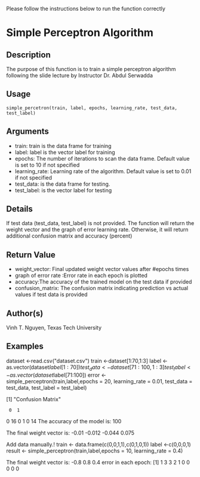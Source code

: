 Please follow the instructions below to run the function correctly
# Simple Perceptron Algorithm

## Description

The purpose of this function is to train a simple perceptron algorithm following the slide lecture by Instructor Dr. Abdul Serwadda

## Usage
```
simple_percetron(train, label, epochs, learning_rate, test_data, test_label)
```
## Arguments

* train: train is the data frame for training
* label: label is the vector label for training
* epochs: The number of iterations to scan the data frame. Default value is set to 10 if not specified
* learning_rate: Learning rate of the algorithm. Default value is set to 0.01 if not specified
* test_data: is the data frame for testing.	
* test_label: is the vector label for testing

## Details

If test data (test_data, test_label) is not provided. The function will return the weight vector and the graph of error learning rate. Otherwise, it will return additional confusion matrix and accuracy (percent)

## Return Value

* weight_vector: Final updated weight vector values after #epochs times
* graph of error rate	:Error rate in each epoch is plotted
* accuracy:The accuracy of the trained model on the test data if provided
* confusion_matrix: The confusion matrix indicating prediction vs actual values if test data is provided

## Author(s)

Vinh T. Nguyen, Texas Tech University

## Examples


dataset <-read.csv("dataset.csv")
train <-dataset[1:70,1:3]
label <-as.vector(dataset$label[1:70])
test_data <-dataset[71:100,1:3]
test_label <-as.vector(dataset$label[71:100])
error <-simple_perceptron(train,label,epochs = 20, learning_rate = 0.01, test_data = test_data, test_label = test_label)

[1] "Confusion Matrix"

     0  1
  0 16  0
  1  0 14
The accuracy of the model is:  100

The final weight vector is:  -0.01 -0.012 -0.044 0.075

Add data manually.!
train <- data.frame(c(0,0,1,1),c(0,1,0,1))
label <-c(0,0,0,1)
result <- simple_perceptron(train,label,epochs = 10, learning_rate = 0.4)

The final weight vector is:  -0.8 0.8 0.4
error in each epoch: [1] 1 3 3 2 1 0 0 0 0 0
